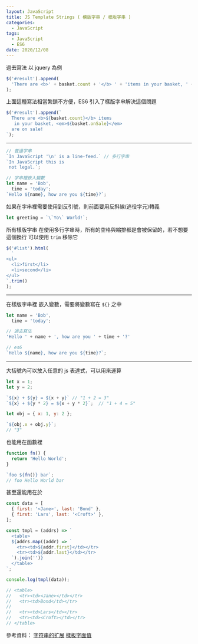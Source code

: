 ```yaml
---
layout: JavaScript
title: JS Template Strings ( 模版字串 / 樣版字串 )
categories:
  - JavaScript
tags:
  - JavaScript
  - ES6
date: 2020/12/08
---
```


過去寫法 以 jquery 為例

```js
$('#result').append(
  'There are <b>' + basket.count + '</b> ' + 'items in your basket, ' + '<em>' + basket.onSale + '</em> are on sale!'
);
```

上面這種寫法相當繁鎖不方便，ES6 引入了樣版字串解決這個問題

```js
$('#result').append(`
  There are <b>${basket.count}</b> items
   in your basket, <em>${basket.onSale}</em>
  are on sale!
`);
```

---

```js
// 普通字串
`In JavaScript '\n' is a line-feed.` // 多行字串
`In JavaScript this is
 not legal.`;

// 字串裡嶔入變數
let name = 'Bob',
  time = 'today';
`Hello ${name}, how are you ${time}?`;
```

如果在字串裡需要使用到反引號，則前面要用反斜線(逃役字元)轉義

```js
let greeting = `\`Yo\` World!`;
```

所有樣版字串 在使用多行字串時，所有的空格與縮排都是會被保留的，若不想要這個換行 可以使用 `trim` 移除它

```js
$('#list').html(
  `
<ul>
  <li>first</li>
  <li>second</li>
</ul>
`.trim()
);
```

---

在樣版字串裡 嶔入變數，需要將變數寫在 `${}` 之中

```js
let name = 'Bob',
  time = 'today';

// 過去寫法
'Hello ' + name + ', how are you ' + time + '?' 

// es6
`Hello ${name}, how are you ${time}?`;
```

---

大括號內可以放入任意的 js 表達式，可以用來運算

```js
let x = 1;
let y = 2;

`${x} + ${y} = ${x + y}` // "1 + 2 = 3"
`${x} + ${y * 2} = ${x + y * 2}`;  // "1 + 4 = 5"

let obj = { x: 1, y: 2 };

`${obj.x + obj.y}`;
// "3"
```

也能用在函數裡

```js
function fn() {
  return 'Hello World';
}

`foo ${fn()} bar`;
// foo Hello World bar
```

甚至還能用在於

```js
const data = [
  { first: '<Jane>', last: 'Bond' },
  { first: 'Lars', last: '<Croft>' },
];

const tmpl = (addrs) => `
  <table>
  ${addrs.map((addr) => `
    <tr><td>${addr.first}</td></tr>
    <tr><td>${addr.last}</td></tr>
  `).join('')}
  </table>
`;

console.log(tmpl(data));

// <table>
//   <tr><td><Jane></td></tr>
//   <tr><td>Bond</td></tr>
//
//   <tr><td>Lars</td></tr>
//   <tr><td><Croft></td></tr>
// </table>
```

參考資料：
[字符串的扩展](https://es6.ruanyifeng.com/#docs/string)
[樣板字面值](https://developer.mozilla.org/zh-TW/docs/Web/JavaScript/Reference/Template_literals)